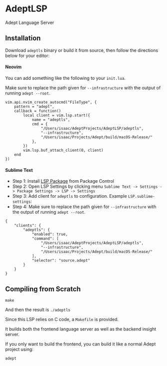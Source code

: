 # AdeptLSP
Adept Language Server

## Installation

Download `adeptls` binary or build it from source, then follow the directions below for your editor:

#### Neovim

You can add something like the following to your `init.lua`.

Make sure to replace the path given for `--infrastructure` with the output of running `adept --root`.

```
vim.api.nvim_create_autocmd("FileType", {
    pattern = "adept",
    callback = function()
        local client = vim.lsp.start({
            name = "adeptls",
            cmd = {
                "/Users/isaac/AdeptProjects/AdeptLSP/adeptls",
                "--infrastructure",
                "/Users/isaac/Projects/Adept/build/macOS-Release/"
            },
        })
        vim.lsp.buf_attach_client(0, client)
    end
})
```

#### Sublime Text

- Step 1: Install [LSP Package](https://github.com/sublimelsp/LSP) from Package Control 
- Step 2: Open LSP Settings by clicking menu `Sublime Text -> Settings -> Package Settings -> LSP -> Settings`
- Step 3: Add client for `adeptls` to configuration. Example `LSP.sublime-settings`:
- Step 4: Make sure to replace the path given for `--infrastructure` with the output of running `adept --root`.

```
{
    "clients": {
        "adeptls": {
            "enabled": true,
            "command": [
                "/Users/isaac/AdeptProjects/AdeptLSP/adeptls",
                "--infrastructure",
                "/Users/isaac/Projects/Adept/build/macOS-Release/"
            ],
            "selector": "source.adept"
        }
    }
}
```

## Compiling from Scratch
```
make
```

And then the result is `./adeptls`

Since this LSP relies on C code, a `Makefile` is provided.

It builds both the frontend language server as well as the backend insight server.

If you only want to build the frontend, you can build it like a normal Adept project using:

```
adept
```

